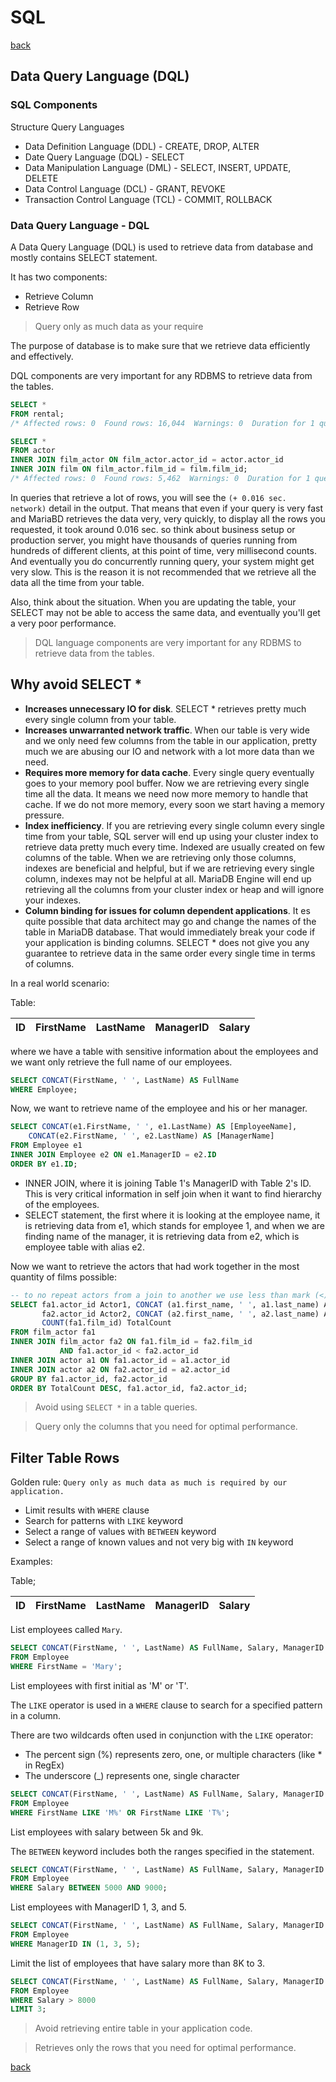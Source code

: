 # SQL

[back](../README.md)

## Data Query Language (DQL)

### SQL Components

Structure Query Languages

- Data Definition Language (DDL) - CREATE, DROP, ALTER
- Date Query Language (DQL) - SELECT
- Data Manipulation Language (DML) - SELECT, INSERT, UPDATE, DELETE
- Data Control Language (DCL) - GRANT, REVOKE
- Transaction Control Language (TCL) - COMMIT, ROLLBACK

### Data Query Language - DQL

A Data Query Language (DQL) is used to retrieve data from database and mostly contains SELECT statement.

It has two components:

- Retrieve Column
- Retrieve Row

> Query only as much data as your require

The purpose of database is to make sure that we retrieve data efficiently and effectively.

DQL components are very important for any RDBMS to retrieve data from the tables.

```sql
SELECT *
FROM rental;
/* Affected rows: 0  Found rows: 16,044  Warnings: 0  Duration for 1 query: 0.000 sec. (+ 0.031 sec. network) */

SELECT *
FROM actor
INNER JOIN film_actor ON film_actor.actor_id = actor.actor_id
INNER JOIN film ON film_actor.film_id = film.film_id;
/* Affected rows: 0  Found rows: 5,462  Warnings: 0  Duration for 1 query: 0.015 sec. (+ 0.031 sec. network) */
```

In queries that retrieve a lot of rows, you will see the `(+ 0.016 sec. network)` detail in the output. That means that even if your query is very fast and MariaBD retrieves the data very, very quickly, to display all the rows you requested, it took around 0.016 sec. so think about business setup or production server, you might have thousands of queries running from hundreds of different clients, at this point of time, very millisecond counts. And eventually you do concurrently running query, your system might get very slow. This is the reason it is not recommended that we retrieve all the data all the time from your table.

Also, think about the situation. When you are updating the table, your SELECT may not be able to access the same data, and eventually you'll get a very poor performance.

> DQL language components are very important for any RDBMS to retrieve data from the tables.

## Why avoid SELECT \*

- **Increases unnecessary IO for disk**. SELECT \* retrieves pretty much every single column from your table.
- **Increases unwarranted network traffic**. When our table is very wide and we only need few columns from the table in our application, pretty much we are abusing our IO and network with a lot more data than we need.
- **Requires more memory for data cache**. Every single query eventually goes to your memory pool buffer. Now we are retrieving every single time all the data. It means we need now more memory to handle that cache. If we do not more memory, every soon we start having a memory pressure.
- **Index inefficiency**. If you are retrieving every single column every single time from your table, SQL server will end up using your cluster index to retrieve data pretty much every time. Indexed are usually created on few columns of the table. When we are retrieving only those columns, indexes are beneficial and helpful, but if we are retrieving every single column, indexes may not be helpful at all. MariaDB Engine will end up retrieving all the columns from your cluster index or heap and will ignore your indexes.
- **Column binding for issues for column dependent applications**. It es quite possible that data architect may go and change the names of the table in MariaDB database. That would immediately break your code if your application is binding columns. SELECT \* does not give you any guarantee to retrieve data in the same order every single time in terms of columns.

In a real world scenario:

Table:

| ID  | FirstName | LastName | ManagerID | Salary |
| --- | --------- | -------- | --------- | ------ |

where we have a table with sensitive information about the employees and we want only retrieve the full name of our employees.

```sql
SELECT CONCAT(FirstName, ' ', LastName) AS FullName
WHERE Employee;
```

Now, we want to retrieve name of the employee and his or her manager.

```sql
SELECT CONCAT(e1.FirstName, ' ', e1.LastName) AS [EmployeeName],
    CONCAT(e2.FirstName, ' ', e2.LastName) AS [ManagerName]
FROM Employee e1
INNER JOIN Employee e2 ON e1.ManagerID = e2.ID
ORDER BY e1.ID;
```

- INNER JOIN, where it is joining Table 1's ManagerID with Table 2's ID. This is very critical information in self join when it want to find hierarchy of the employees.
- SELECT statement, the first where it is looking at the employee name, it is retrieving data from e1, which stands for employee 1, and when we are finding name of the manager, it is retrieving data from e2, which is employee table with alias e2.

Now we want to retrieve the actors that had work together in the most quantity of films possible:

```sql
-- to no repeat actors from a join to another we use less than mark (<) to prevent that behavior.
SELECT fa1.actor_id Actor1, CONCAT (a1.first_name, ' ', a1.last_name) Actor1Name,
       fa2.actor_id Actor2, CONCAT (a2.first_name, ' ', a2.last_name) Actor2Name,
       COUNT(fa1.film_id) TotalCount
FROM film_actor fa1
INNER JOIN film_actor fa2 ON fa1.film_id = fa2.film_id
           AND fa1.actor_id < fa2.actor_id
INNER JOIN actor a1 ON fa1.actor_id = a1.actor_id
INNER JOIN actor a2 ON fa2.actor_id = a2.actor_id
GROUP BY fa1.actor_id, fa2.actor_id
ORDER BY TotalCount DESC, fa1.actor_id, fa2.actor_id;
```

> Avoid using `SELECT *` in a table queries.

> Query only the columns that you need for optimal performance.

## Filter Table Rows

Golden rule: `Query only as much data as much is required by our application.`

- Limit results with `WHERE` clause
- Search for patterns with `LIKE` keyword
- Select a range of values with `BETWEEN` keyword
- Select a range of known values and not very big with `IN` keyword

Examples:

Table;

| ID  | FirstName | LastName | ManagerID | Salary |
| --- | --------- | -------- | --------- | ------ |

List employees called `Mary`.

```sql
SELECT CONCAT(FirstName, ' ', LastName) AS FullName, Salary, ManagerID
FROM Employee
WHERE FirstName = 'Mary';
```

List employees with first initial as 'M' or 'T'.

The `LIKE` operator is used in a `WHERE` clause to search for a specified pattern in a column.

There are two wildcards often used in conjunction with the `LIKE` operator:

- The percent sign (%) represents zero, one, or multiple characters (like \* in RegEx)
- The underscore (\_) represents one, single character

```sql
SELECT CONCAT(FirstName, ' ', LastName) AS FullName, Salary, ManagerID
FROM Employee
WHERE FirstName LIKE 'M%' OR FirstName LIKE 'T%';
```

List employees with salary between 5k and 9k.

The `BETWEEN` keyword includes both the ranges specified in the statement.

```sql
SELECT CONCAT(FirstName, ' ', LastName) AS FullName, Salary, ManagerID
FROM Employee
WHERE Salary BETWEEN 5000 AND 9000;
```

List employees with ManagerID 1, 3, and 5.

```sql
SELECT CONCAT(FirstName, ' ', LastName) AS FullName, Salary, ManagerID
FROM Employee
WHERE ManagerID IN (1, 3, 5);
```

Limit the list of employees that have salary more than 8K to 3.

```sql
SELECT CONCAT(FirstName, ' ', LastName) AS FullName, Salary, ManagerID
FROM Employee
WHERE Salary > 8000
LIMIT 3;
```

> Avoid retrieving entire table in your application code.

> Retrieves only the rows that you need for optimal performance.

[back](../README.md)
